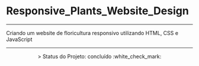 # Responsive_Plants_Website_Design
---

Criando um website de floricultura responsivo utilizando HTML, CSS e JavaScript

---

<p align="center">
 > Status do Projeto: concluído :white_check_mark:
</p>
